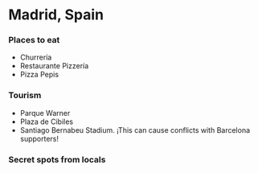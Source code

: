 # Madrid, Spain

### Places to eat
- Churrería
- Restaurante Pizzería
- Pizza Pepis

### Tourism
- Parque Warner
- Plaza de Cibiles
- Santiago Bernabeu Stadium. ¡This can cause conflicts with Barcelona supporters!

### Secret spots from locals
